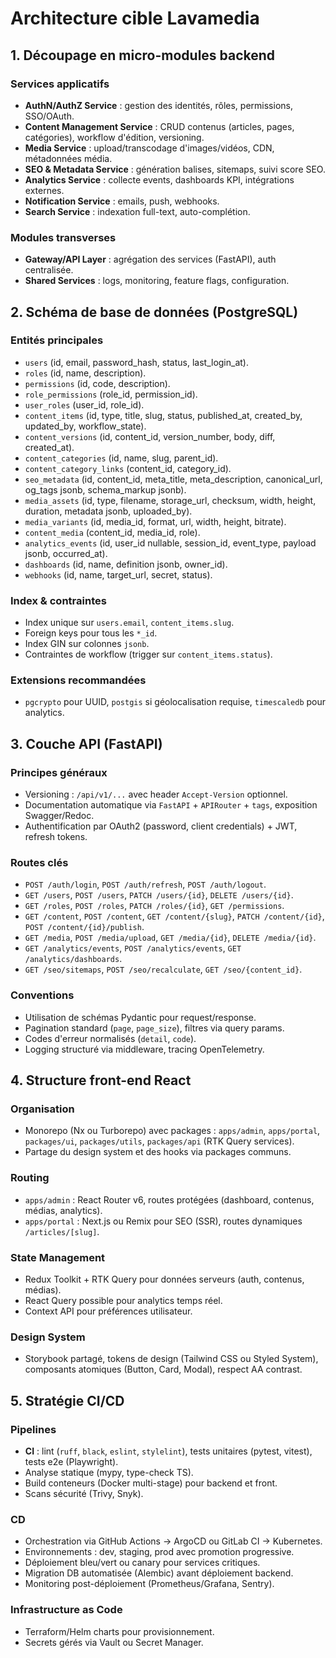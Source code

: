 # Architecture cible Lavamedia

## 1. Découpage en micro-modules backend

### Services applicatifs
- **AuthN/AuthZ Service** : gestion des identités, rôles, permissions, SSO/OAuth.
- **Content Management Service** : CRUD contenus (articles, pages, catégories), workflow d'édition, versioning.
- **Media Service** : upload/transcodage d'images/vidéos, CDN, métadonnées média.
- **SEO & Metadata Service** : génération balises, sitemaps, suivi score SEO.
- **Analytics Service** : collecte events, dashboards KPI, intégrations externes.
- **Notification Service** : emails, push, webhooks.
- **Search Service** : indexation full-text, auto-complétion.

### Modules transverses
- **Gateway/API Layer** : agrégation des services (FastAPI), auth centralisée.
- **Shared Services** : logs, monitoring, feature flags, configuration.

## 2. Schéma de base de données (PostgreSQL)

### Entités principales
- `users` (id, email, password_hash, status, last_login_at).
- `roles` (id, name, description).
- `permissions` (id, code, description).
- `role_permissions` (role_id, permission_id).
- `user_roles` (user_id, role_id).
- `content_items` (id, type, title, slug, status, published_at, created_by, updated_by, workflow_state).
- `content_versions` (id, content_id, version_number, body, diff, created_at).
- `content_categories` (id, name, slug, parent_id).
- `content_category_links` (content_id, category_id).
- `seo_metadata` (id, content_id, meta_title, meta_description, canonical_url, og_tags jsonb, schema_markup jsonb).
- `media_assets` (id, type, filename, storage_url, checksum, width, height, duration, metadata jsonb, uploaded_by).
- `media_variants` (id, media_id, format, url, width, height, bitrate).
- `content_media` (content_id, media_id, role).
- `analytics_events` (id, user_id nullable, session_id, event_type, payload jsonb, occurred_at).
- `dashboards` (id, name, definition jsonb, owner_id).
- `webhooks` (id, name, target_url, secret, status).

### Index & contraintes
- Index unique sur `users.email`, `content_items.slug`.
- Foreign keys pour tous les `*_id`.
- Index GIN sur colonnes `jsonb`.
- Contraintes de workflow (trigger sur `content_items.status`).

### Extensions recommandées
- `pgcrypto` pour UUID, `postgis` si géolocalisation requise, `timescaledb` pour analytics.

## 3. Couche API (FastAPI)

### Principes généraux
- Versioning : `/api/v1/...` avec header `Accept-Version` optionnel.
- Documentation automatique via `FastAPI` + `APIRouter` + `tags`, exposition Swagger/Redoc.
- Authentification par OAuth2 (password, client credentials) + JWT, refresh tokens.

### Routes clés
- `POST /auth/login`, `POST /auth/refresh`, `POST /auth/logout`.
- `GET /users`, `POST /users`, `PATCH /users/{id}`, `DELETE /users/{id}`.
- `GET /roles`, `POST /roles`, `PATCH /roles/{id}`, `GET /permissions`.
- `GET /content`, `POST /content`, `GET /content/{slug}`, `PATCH /content/{id}`, `POST /content/{id}/publish`.
- `GET /media`, `POST /media/upload`, `GET /media/{id}`, `DELETE /media/{id}`.
- `GET /analytics/events`, `POST /analytics/events`, `GET /analytics/dashboards`.
- `GET /seo/sitemaps`, `POST /seo/recalculate`, `GET /seo/{content_id}`.

### Conventions
- Utilisation de schémas Pydantic pour request/response.
- Pagination standard (`page`, `page_size`), filtres via query params.
- Codes d'erreur normalisés (`detail`, `code`).
- Logging structuré via middleware, tracing OpenTelemetry.

## 4. Structure front-end React

### Organisation
- Monorepo (Nx ou Turborepo) avec packages : `apps/admin`, `apps/portal`, `packages/ui`, `packages/utils`, `packages/api` (RTK Query services).
- Partage du design system et des hooks via packages communs.

### Routing
- `apps/admin` : React Router v6, routes protégées (dashboard, contenus, médias, analytics).
- `apps/portal` : Next.js ou Remix pour SEO (SSR), routes dynamiques `/articles/[slug]`.

### State Management
- Redux Toolkit + RTK Query pour données serveurs (auth, contenus, médias).
- React Query possible pour analytics temps réel.
- Context API pour préférences utilisateur.

### Design System
- Storybook partagé, tokens de design (Tailwind CSS ou Styled System), composants atomiques (Button, Card, Modal), respect AA contrast.

## 5. Stratégie CI/CD

### Pipelines
- **CI** : lint (`ruff`, `black`, `eslint`, `stylelint`), tests unitaires (pytest, vitest), tests e2e (Playwright).
- Analyse statique (mypy, type-check TS).
- Build conteneurs (Docker multi-stage) pour backend et front.
- Scans sécurité (Trivy, Snyk).

### CD
- Orchestration via GitHub Actions -> ArgoCD ou GitLab CI -> Kubernetes.
- Environnements : dev, staging, prod avec promotion progressive.
- Déploiement bleu/vert ou canary pour services critiques.
- Migration DB automatisée (Alembic) avant déploiement backend.
- Monitoring post-déploiement (Prometheus/Grafana, Sentry).

### Infrastructure as Code
- Terraform/Helm charts pour provisionnement.
- Secrets gérés via Vault ou Secret Manager.


